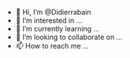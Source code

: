 - 👋 Hi, I’m @Didierrabain
- 👀 I’m interested in ...
- 🌱 I’m currently learning ...
- 💞️ I’m looking to collaborate on ...
- 📫 How to reach me ...

<!---
Didierrabain/Didierrabain is a ✨ special ✨ repository because its `README.md` (this file) appears on your GitHub profile.
You can click the Preview link to take a look at your changes.
--->

